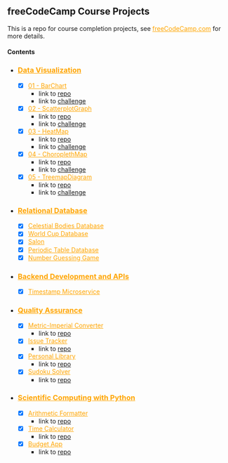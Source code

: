 ## freeCodeCamp Course Projects
This is a repo for course completion projects, see <a href="https://www.freecodecamp.org/" style="color: orange;">freeCodeCamp.com</a> for more details.



#### Contents

  - ### <a href="https://www.freecodecamp.org/learn/data-visualization/" style="color: orange;">Data Visualization</a> 
    - [x] <a target="_blank" href="https://codepen.io/pakkerman/pen/vYbPBqw" style="color: orange;">01 - BarChart</a>
      -  link to [repo](https://github.com/Pakkerman/FFC-BarChart/tree/2dddcb9583403141c42d4471f46dfc03bc9b8ce2)
      -  link to [challenge](https://www.freecodecamp.org/learn/data-visualization/data-visualization-projects/visualize-data-with-a-bar-chart)
    - [x] <a target="_blank" href="https://codepen.io/pakkerman/pen/bGzPwQr" style="color: orange;">02 - ScatterplotGraph</a>
      -  link to [repo](https://github.com/Pakkerman/FFC-ScatterplotGraph/tree/4e91681cd386f41957804840da3c85829363f114)
      -  link to [challenge](https://www.freecodecamp.org/learn/data-visualization/data-visualization-projects/visualize-data-with-a-scatterplot-graph)
    - [x] <a target="_blank" href="https://codepen.io/pakkerman/pen/GReKaVm" style="color: orange;">03 - HeatMap</a>
      -  link to [repo](https://github.com/Pakkerman/FFC-HeatMap/tree/e3989318e3cf6121da3e477b0d9e1ff7dee85ffe)
      -  link to [challenge](https://www.freecodecamp.org/learn/data-visualization/data-visualization-projects/visualize-data-with-a-heat-map)
    - [x] <a target="_blank" href="https://codepen.io/pakkerman/pen/eYXJRzE" style="color: orange;">04 - ChoroplethMap</a>
      -  link to [repo](https://github.com/Pakkerman/FFC-ChoroplethMap/tree/be18b1fbd9eae8d3d1d69d46786c1e91b2456f37)
      -  link to [challenge](https://www.freecodecamp.org/learn/data-visualization/data-visualization-projects/visualize-data-with-a-choropleth-map)
    - [x] <a target="_blank" href="https://www.freecodecamp.org/learn/data-visualization/data-visualization-projects/visualize-data-with-a-treemap-diagram" style="color: orange;">05 - TreemapDiagram</a>
      -  link to [repo](https://github.com/Pakkerman/FFC-TreemapDiagram/tree/d1ee47f1e8194559d2edeeb10cb0ec9574c5f97c)
      -  link to [challenge](https://www.freecodecamp.org/learn/data-visualization/data-visualization-projects/visualize-data-with-a-treemap-diagram)

  - ### <a href="https://www.freecodecamp.org/learn/relational-database" style="color: orange;">Relational Database</a>
    - [x] <a target="_blank" href="https://www.freecodecamp.org/learn/relational-database/build-a-celestial-bodies-database-project/build-a-celestial-bodies-database" style="color: orange;">Celestial Bodies Database</a>
    - [x] <a target="_blank" href="https://www.freecodecamp.org/learn/relational-database/build-a-world-cup-database-project/build-a-world-cup-database" style="color: orange;">World Cup Database</a>
    - [x] <a target="_blank" href="https://www.freecodecamp.org/learn/relational-database/build-a-salon-appointment-scheduler-project/build-a-salon-appointment-scheduler" style="color: orange;">Salon</a>
    - [x] <a target="_blank" href="https://www.freecodecamp.org/learn/relational-database/build-a-periodic-table-database-project/build-a-periodic-table-database" style="color: orange;">Periodic Table Database</a>
    - [x] <a target="_blank" href="https://www.freecodecamp.org/learn/relational-database/build-a-number-guessing-game-project/build-a-number-guessing-game" style="color: orange;">Number Guessing Game</a>

  - ### <a href="https://www.freecodecamp.org/learn/back-end-development-and-apis" style="color: orange;">Backend Development and APIs</a>
    - [x] <a target="_blank" href="https://www.freecodecamp.org/learn/back-end-development-and-apis/back-end-development-and-apis-projects/timestamp-microservice" style="color: orange;">Timestamp Microservice</a>

  - ### <a href="https://www.freecodecamp.org/learn/quality-assurance" style="color: orange;">Quality Assurance</a>
    - [x] <a target="_blank" href="https://www.freecodecamp.org/learn/quality-assurance/quality-assurance-projects/metric-imperial-converter" style="color: orange;">Metric-Imperial Converter</a>
      -  link to [repo](https://github.com/Pakkerman/FFC-MeterImpConverter)
    - [x] <a target="_blank" href="https://www.freecodecamp.org/learn/quality-assurance/quality-assurance-projects/issue-tracker" style="color: orange;">Issue Tracker</a>
      -  link to [repo](https://github.com/Pakkerman/FFC-IssueTracker)
    - [x] <a target="_blank" href="https://www.freecodecamp.org/learn/quality-assurance/quality-assurance-projects/personal-library" style="color: orange;">Personal Library</a>
      -  link to [repo](https://github.com/Pakkerman/FFC-Library)
    - [x] <a target="_blank" href="https://www.freecodecamp.org/learn/quality-assurance/quality-assurance-projects/sudoku-solver" style="color: orange;">Sudoku Solver</a>
      -  link to [repo](https://github.com/Pakkerman/FFC-SudokuSolver)

  - ### <a href="https://www.freecodecamp.org/learn/scientific-computing-with-python/" style="color: orange;">Scientific Computing with Python</a>
    - [x] <a target="_blank" href="https://www.freecodecamp.org/learn/scientific-computing-with-python/scientific-computing-with-python-projects/arithmetic-formatter" style="color: orange;">Arithmetic Formatter</a>
      -  link to [repo](https://github.com/Pakkerman/FFC-ArithmeticFormatter)
    - [x] <a target="_blank" href="https://www.freecodecamp.org/learn/scientific-computing-with-python/scientific-computing-with-python-projects/time-calculator" style="color: orange;">Time Calculator</a>
      -  link to [repo](https://github.com/Pakkerman/FFC-TimeCalculator)
    - [x] <a target="_blank" href="https://www.freecodecamp.org/learn/scientific-computing-with-python/scientific-computing-with-python-projects/budget-app" style="color: orange;">Budget App</a>
      -  link to [repo](https://github.com/Pakkerman/FFC-BudgetApp)
